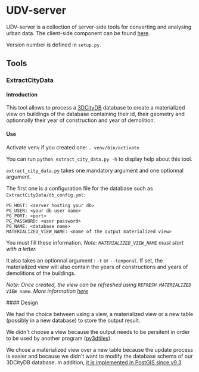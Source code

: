 # UDV-server

UDV-server is a collection of server-side tools for converting and analysing urban data.
The client-side component can be found [here](https://github.com/MEPP-team/UDV).

Version number is defined in `setup.py`.

## Tools

### ExtractCityData

#### Introduction

This tool allows to process a
[3DCityDB](https://www.3dcitydb.org/3dcitydb/3dcitydbhomepage/) database to create
a materialized view on buildings of the database containing their id, their geometry
and optionnally their year of construction and year of demolition.

#### Use

Activate venv if you created one:
`. venv/bin/activate`

You can run `python extract_city_data.py -h` to display help about this tool.

`extract_city_data.py` takes one mandatory argument and one optionnal argument.

The first one is a configuration file for the database such as `ExtractCityData/db_config.yml`:

```
PG_HOST: <server hosting your db>
PG_USER: <your db user name>
PG_PORT: <port>
PG_PASSWORD: <user password>
PG_NAME: <database name>
MATERIALIZED_VIEW_NAME: <name of the output materialized view>
```

You must fill these information. *Note: `MATERIALIZED_VIEW_NAME` must start with
a letter.*

It also takes an optionnal argument : `-t` or `--temporal`. If set, the materialized
view will also contain the years of constructions and years of demolitions of the
buildings.

*Note: Once created, the view can be refreshed using `REFRESH MATERIALIZED VIEW name`.
More information
 [here](https://www.postgresql.org/docs/9.3/static/sql-refreshmaterializedview.html)*

#### Design

We had the choice between using a view, a materialized view or a new table
(possibly in a new database) to store the output result.

We didn't choose a view because the output needs to be persitent in order to be
used by another program ([py3dtiles](https://github.com/MEPP-team/py3dtiles)).

We chose a materialized view over a new table because the update process is easier
and because we didn't want to modify the database schema of our 3DCityDB database.
In addition,
[it is implemented in PostGIS since v9.3](https://www.postgresql.org/docs/9.4/static/sql-creatematerializedview.html).
